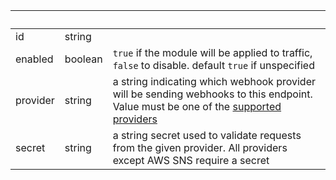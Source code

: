 <!-- Code generated for API Clients. DO NOT EDIT. -->

| &nbsp;   | &nbsp;  | &nbsp;                                                                                                                                                                                                       |
| -------- | ------- | ------------------------------------------------------------------------------------------------------------------------------------------------------------------------------------------------------------ |
| id       | string  |                                                                                                                                                                                                              |
| enabled  | boolean | `true` if the module will be applied to traffic, `false` to disable. default `true` if unspecified                                                                                                           |
| provider | string  | a string indicating which webhook provider will be sending webhooks to this endpoint. Value must be one of the [supported providers](/http/webhook-verification/) |
| secret   | string  | a string secret used to validate requests from the given provider. All providers except AWS SNS require a secret                                                                                             |

